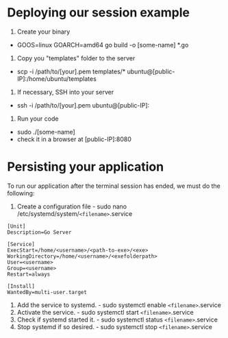 # Deploying our session example

1. Create your binary
  - GOOS=linux GOARCH=amd64 go build -o [some-name] *.go

1. Copy you "templates" folder to the server
  - scp -i /path/to/[your].pem templates/* ubuntu@[public-IP]:/home/ubuntu/templates

1. If necessary, SSH into your server
  - ssh -i /path/to/[your].pem ubuntu@[public-IP]:

1. Run your code
  - sudo ./[some-name]
  - check it in a browser at [public-IP]:8080

  # Persisting your application

  To run our application after the terminal session has ended, we must do the following:

  1. Create a configuration file
    - sudo nano /etc/systemd/system/```<filename>```.service

  ```
  [Unit]
  Description=Go Server

  [Service]
  ExecStart=/home/<username>/<path-to-exe>/<exe>
  WorkingDirectory=/home/<username>/<exefolderpath>
  User=<username>
  Group=<username>
  Restart=always

  [Install]
  WantedBy=multi-user.target
  ```

  1. Add the service to systemd.
    - sudo systemctl enable ```<filename>```.service
  1. Activate the service.
    - sudo systemctl start ```<filename>```.service
  1. Check if systemd started it.
    - sudo systemctl status ```<filename>```.service
  1. Stop systemd if so desired.
    - sudo systemctl stop ```<filename>```.service